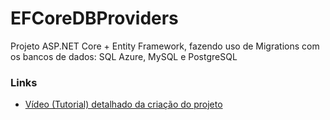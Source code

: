 # EFCoreDBProviders
Projeto ASP.NET Core + Entity Framework, fazendo uso de Migrations com os bancos de dados: SQL Azure, MySQL e PostgreSQL

### Links
* [Vídeo (Tutorial) detalhado da criação do projeto](https://youtu.be/leuUV7pKyn8?t=2h14m19s)
